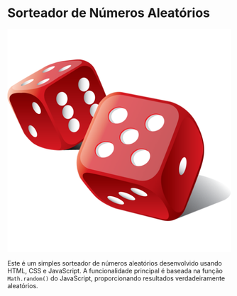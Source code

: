 # Sorteador de Números Aleatórios

<p align="center">
    <img src="./assets/logosorteador.PNG" alt="Imagem do Projeto">
</p>

Este é um simples sorteador de números aleatórios desenvolvido usando HTML, CSS e JavaScript. A funcionalidade principal é baseada na função `Math.random()` do JavaScript, proporcionando resultados verdadeiramente aleatórios.
